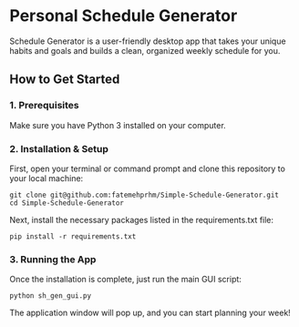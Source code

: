 # Personal Schedule Generator
Schedule Generator is a user-friendly desktop app that takes your unique habits and goals and builds a clean, organized weekly schedule for you.


## How to Get Started

### 1. Prerequisites

Make sure you have Python 3 installed on your computer.

### 2. Installation & Setup

First, open your terminal or command prompt and clone this repository to your local machine:
```
git clone git@github.com:fatemehprhm/Simple-Schedule-Generator.git
cd Simple-Schedule-Generator
```
Next, install the necessary packages listed in the requirements.txt file:
```
pip install -r requirements.txt
```
### 3. Running the App

Once the installation is complete, just run the main GUI script:
```
python sh_gen_gui.py
```
The application window will pop up, and you can start planning your week!